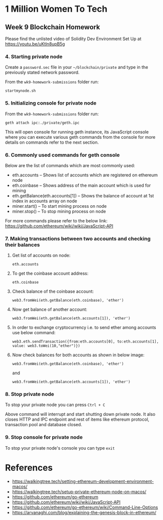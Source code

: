 # 1 Million Women To Tech

## Week 9 Blockchain Homework

Please find the unlisted video of Solidity Dev Environment Set Up at https://youtu.be/uKtln8upB5g

### 4. Starting private node

Create a `password.sec` file in your `~/blockchain/private` and type in the previously stated network password.

From the `wk9-homework-submissions` folder run:

`startmynode.sh`

### 5. Initializing console for private node

From the `wk9-homework-submissions` folder run:

`geth attach ipc:./private/geth.ipc`

This will open console for running geth instance, its JavaScript console where you can execute various geth commands from the console for more details on commands refer to the next section.

### 6. Commonly used commands for geth console

Below are the list of commands which are most commonly used:
  * eth.accounts – Shows list of accounts which are registered on ethereum node
  * eth.coinbase – Shows address of the main account which is used for mining
  * eth.getBalance(eth.accounts[1]) – Shows the balance of account at 1st index in accounts array on node
  * miner.start() – To start mining process on node
  * miner.stop() – To stop mining process on node

For more commands please refer to the below link:
https://github.com/ethereum/wiki/wiki/JavaScript-API

### 7. Making transactions between two accounts and checking their balances

1. Get list of accounts on node:

   `eth.accounts`

1. To get the coinbase account address:

   `eth.coinbase`

1. Check balance of the coinbase account:

   `web3.fromWei(eth.getBalance(eth.coinbase), 'ether')`

1. Now get balance of another account:

   `web3.fromWei(eth.getBalance(eth.accounts[1]), 'ether')`

1. In order to exchange cryptocurrency i.e. to send ether among accounts use below command:

   `web3.eth.sendTransaction({from:eth.accounts[0], to:eth.accounts[1], value: web3.toWei(10,"ether")})`

1. Now check balances for both accounts as shown in below image:

   `web3.fromWei(eth.getBalance(eth.coinbase), 'ether')`

   and

   `web3.fromWei(eth.getBalance(eth.accounts[1]), 'ether')`

### 8. Stop private node

To stop your private node you can press `Ctrl + C`

Above command will interrupt and start shutting down private node.
It also closes HTTP and IPC endpoint and rest of items like ethereum protocol, transaction pool and database closed.

### 9. Stop console for private node

To stop your private node's console you can type `exit`

# References
* https://walkingtree.tech/setting-ethereum-development-environment-macos/
* https://walkingtree.tech/setup-private-ethereum-node-on-macos/
* https://github.com/ethereum/go-ethereum
* https://github.com/ethereum/wiki/wiki/JavaScript-API
* https://github.com/ethereum/go-ethereum/wiki/Command-Line-Options
* https://arvanaghi.com/blog/explaining-the-genesis-block-in-ethereum/